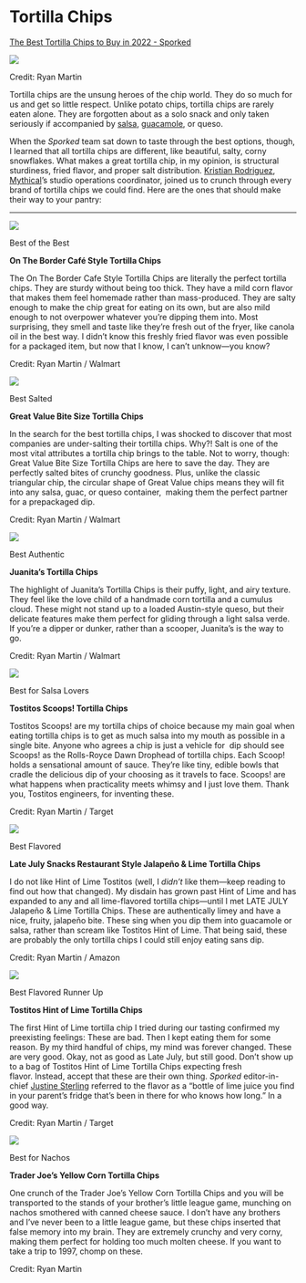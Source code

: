 # Tortilla Chips
[The Best Tortilla Chips to Buy in 2022 - Sporked](https://sporked.com/article/best-tortilla-chips/)

![](https://sporked.com/wp-content/uploads/2022/03/BEST-TORTILLA-CHIPS-RANKING_JORDAN-MYRICK_SPORKED_HEADER.jpg?w=966&h=544&crop=1)

Credit: Ryan Martin

Tortilla chips are the unsung heroes of the chip world. They do so much for us and get so little respect. Unlike potato chips, tortilla chips are rarely eaten alone. They are forgotten about as a solo snack and only taken seriously if accompanied by [salsa](https://sporked.com/article/best-store-bought-salsa/), [guacamole](https://sporked.com/article/best-guacamole/), or queso.

When the _Sporked_ team sat down to taste through the best options, though, I learned that all tortilla chips are different, like beautiful, salty, corny snowflakes. What makes a great tortilla chip, in my opinion, is structural sturdiness, fried flavor, and proper salt distribution. [Kristian Rodriguez](https://www.instagram.com/stonetapt/), [Mythical](https://mythical.com/)’s studio operations coordinator, joined us to crunch through every brand of tortilla chips we could find. Here are the ones that should make their way to your pantry:

___

![](http://sporked.com/wp-content/uploads/2022/03/BEST-TORTILLA-CHIPS-RANKING_JORDAN-MYRICK_SPORKED_INSET_01.gif)

Best of the Best

**On The Border Café Style Tortilla Chips**

The On The Border Cafe Style Tortilla Chips are literally the perfect tortilla chips. They are sturdy without being too thick. They have a mild corn flavor that makes them feel homemade rather than mass-produced. They are salty enough to make the chip great for eating on its own, but are also mild enough to not overpower whatever you’re dipping them into. Most surprising, they smell and taste like they’re fresh out of the fryer, like canola oil in the best way. I didn’t know this freshly fried flavor was even possible for a packaged item, but now that I know, I can’t unknow—you know?

Credit: Ryan Martin / Walmart

![](http://sporked.com/wp-content/uploads/2022/03/BEST-TORTILLA-CHIPS-RANKING_JORDAN-MYRICK_SPORKED_INSET_02.gif)

Best Salted

**Great Value Bite Size Tortilla Chips**

In the search for the best tortilla chips, I was shocked to discover that most companies are under-salting their tortilla chips. Why?! Salt is one of the most vital attributes a tortilla chip brings to the table. Not to worry, though: Great Value Bite Size Tortilla Chips are here to save the day. They are perfectly salted bites of crunchy goodness. Plus, unlike the classic triangular chip, the circular shape of Great Value chips means they will fit into any salsa, guac, or queso container,  making them the perfect partner for a prepackaged dip.

Credit: Ryan Martin / Walmart

![](http://sporked.com/wp-content/uploads/2022/03/BEST-TORTILLA-CHIPS-RANKING_JORDAN-MYRICK_SPORKED_INSET_03.gif)

Best Authentic

**Juanita’s Tortilla Chips**

The highlight of Juanita’s Tortilla Chips is their puffy, light, and airy texture. They feel like the love child of a handmade corn tortilla and a cumulus cloud. These might not stand up to a loaded Austin-style queso, but their delicate features make them perfect for gliding through a light salsa verde. If you’re a dipper or dunker, rather than a scooper, Juanita’s is the way to go.

Credit: Ryan Martin / Walmart

![](http://sporked.com/wp-content/uploads/2022/03/BEST-TORTILLA-CHIPS-RANKING_JORDAN-MYRICK_SPORKED_INSET_04.gif)

Best for Salsa Lovers

**Tostitos Scoops! Tortilla Chips**

Tostitos Scoops! are my tortilla chips of choice because my main goal when eating tortilla chips is to get as much salsa into my mouth as possible in a single bite. Anyone who agrees a chip is just a vehicle for  dip should see Scoops! as the Rolls-Royce Dawn Drophead of tortilla chips. Each Scoop! holds a sensational amount of sauce. They’re like tiny, edible bowls that cradle the delicious dip of your choosing as it travels to face. Scoops! are what happens when practicality meets whimsy and I just love them. Thank you, Tostitos engineers, for inventing these.

Credit: Ryan Martin / Target

![](http://sporked.com/wp-content/uploads/2022/03/BEST-TORTILLA-CHIPS-RANKING_JORDAN-MYRICK_SPORKED_INSET_05.gif)

Best Flavored

**Late July Snacks Restaurant Style Jalapeño & Lime Tortilla Chips**

I do not like Hint of Lime Tostitos (well, I _didn’t_ like them—keep reading to find out how that changed). My disdain has grown past Hint of Lime and has expanded to any and all lime-flavored tortilla chips—until I met LATE JULY Jalapeño & Lime Tortilla Chips. These are authentically limey and have a nice, fruity, jalapeño bite. These sing when you dip them into guacamole or salsa, rather than scream like Tostitos Hint of Lime. That being said, these are probably the only tortilla chips I could still enjoy eating sans dip.

Credit: Ryan Martin / Amazon

![](http://sporked.com/wp-content/uploads/2022/03/BEST-TORTILLA-CHIPS-RANKING_JORDAN-MYRICK_SPORKED_INSET_06.gif)

Best Flavored Runner Up

**Tostitos Hint of Lime Tortilla Chips**

The first Hint of Lime tortilla chip I tried during our tasting confirmed my preexisting feelings: These are bad. Then I kept eating them for some reason. By my third handful of chips, my mind was forever changed. These are very good. Okay, not as good as Late July, but still good. Don’t show up to a bag of Tostitos Hint of Lime Tortilla Chips expecting fresh flavor. Instead, accept that these are their own thing. _Sporked_ editor-in-chief [Justine Sterling](https://sporked.com/article/author/justinesterling/) referred to the flavor as a “bottle of lime juice you find in your parent’s fridge that’s been in there for who knows how long.” In a good way.

Credit: Ryan Martin / Target

![](http://sporked.com/wp-content/uploads/2022/03/BEST-TORTILLA-CHIPS-RANKING_JORDAN-MYRICK_SPORKED_INSET_07.gif)

Best for Nachos

**Trader Joe’s Yellow Corn Tortilla Chips**

One crunch of the Trader Joe’s Yellow Corn Tortilla Chips and you will be transported to the stands of your brother’s little league game, munching on nachos smothered with canned cheese sauce. I don’t have any brothers and I’ve never been to a little league game, but these chips inserted that false memory into my brain. They are extremely crunchy and very corny, making them perfect for holding too much molten cheese. If you want to take a trip to 1997, chomp on these.

Credit: Ryan Martin